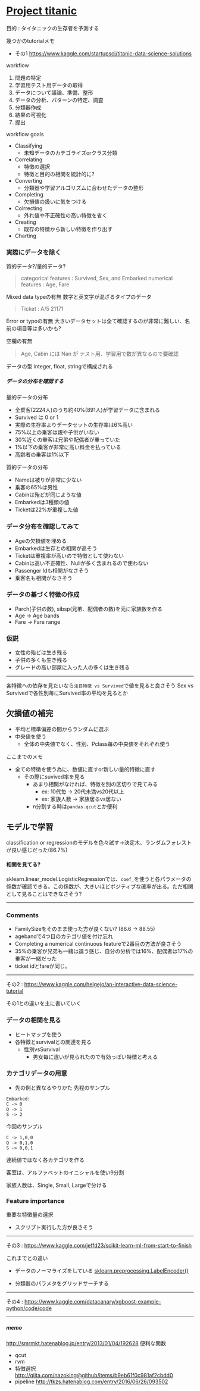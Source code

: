 # [Project titanic](https://www.kaggle.com/c/titanic#tutorials)

目的 : タイタニックの生存者を予測する

幾つかのtutorialメモ
- その1 https://www.kaggle.com/startupsci/titanic-data-science-solutions

workflow
1. 問題の特定 
2. 学習用テスト用データの取得
3. データについて議論、準備、整形
4. データの分析、パターンの特定、調査
5. 分類器作成
6. 結果の可視化
7. 提出

workflow goals
- Classifying
  - 未知データのカテゴライズorクラス分類
- Correlating
  - 特徴の選択
  - 特徴と目的の相関を統計的に?
- Converting
  - 分類器や学習アルゴリズムに合わせたデータの整形
- Completing
  - 欠損値の扱いに気をつける
- Colrrecting
  - 外れ値や不正確性の高い特徴を省く
- Creating
  - 既存の特徴から新しい特徴を作り出す
- Charting


### 実際にデータを除く
質的データ?/量的データ?
> categorical features : Survived, Sex, and Embarked
> numerical features : Age, Fare

Mixed data typeの有無
数字と英文字が混ざるタイプのデータ
> Ticket : A/5 21171

Error or typoの有無
大きいデータセットは全て確認するのが非常に難しい、名前の項目等は多いかも?

空欄の有無
> Age, Cabin には Nan が
テスト用、学習用で数が異なるので要確認

データの型
integer, float, stringで構成される

##### データの分布を確認する
量的データの分布
- 全乗客(2224人)のうち約40%(891人)が学習データに含まれる
- Survived は 0 or 1
- 実際の生存率よりデータセットの生存率は6%高い
- 75%以上の乗客は親や子供がいない
- 30%近くの乗客は兄弟や配偶者が乗っていた
- 1%以下の乗客が非常に高い料金を払っている
- 高齢者の乗客は1%以下

質的データの分布
- Nameは被りが非常に少ない
- 乗客の65%は男性
- Cabinは殆どが同じような値
- Embarkedは3種類の値
- Ticketは22%が重複した値

### データ分布を確認してみて
- Ageの欠損値を埋める
- Embarkedは生存との相関が高そう
- Ticketは重複率が高いので特徴として使わない
- Cabinは高い不正確性、Nullが多く含まれるので使わない
- Passenger Idも相関がなさそう
- 乗客名も相関がなさそう

### データの基づく特徴の作成
- Parch(子供の数), sibsp(兄弟、配偶者の数)を元に家族数を作る
- Age -> Age bands
- Fare -> Fare range

### 仮説
- 女性の殆どは生き残る
- 子供の多くも生き残る
- グレードの高い部屋に入った人の多くは生き残る

---
各特徴への依存を見たいなら`注目特徴 vs Survived`で値を見ると良さそう
Sex vs Survivedで各性別毎にSurvived率の平均を見るとか

## 欠損値の補完
- 平均と標準偏差の間からランダムに選ぶ
- 中央値を使う
  - 全体の中央値でなく、性別、Pclass毎の中央値をそれぞれ使う


ここまでのメモ
- 全ての特徴を使う為に、数値に直すor新しい量的特徴に直す
  - その際にsuvived率を見る
    - あまり相関がなければ、特徴を別の区切りで見てみる
      - ex: 10代毎 -> 20代未満vs20代以上
      - ex: 家族人数 -> 家族居るvs居ない
    - n分割する時は`pandas.qcut`とか便利

## モデルで学習
classification or regressionのモデルを色々試す->決定木、ランダムフォレストが良い感じだった(86.7%)

#### 相関を見てる?
sklearn.linear_model.LogisticRegressionでは、`coef_`を使うと各パラメータの係数が確認できる。この係数が、大きいほどポジティブな確率が出る。ただ相関として見ることはできなさそう?

---
### Comments
- FamilySizeをそのまま使った方が良くない? (86.6 -> 88.55)
- agebandで4つ目のカテゴリ値を付け忘れ
- Completing a numerical continuous featureで2番目の方法が良さそう
- 35%の乗客が兄弟も一緒は違う感じ、自分の分析では16%、配偶者は17%の乗客が一緒だった
- ticket idとfareが同じ。

---

その2 : https://www.kaggle.com/helgejo/an-interactive-data-science-tutorial

その1との違いを主に書いていく
### データの相関を見る
- ヒートマップを使う
- 各特徴とsurvivalとの関連を見る
  - 性別vsSurvival
    - 男女毎に違いが見られたので有効っぽい特徴と考える

### カテゴリデータの用意
- 先の例と異なるやりかた
先程のサンプル
```
Embarked:
C -> 0
Q -> 1
S -> 2
```
今回のサンプル
```
C -> 1,0,0
Q -> 0,1,0
S -> 0,0,1
```
連続値ではなく各カテゴリを作る

客室は、アルファベットのイニシャルを使い9分割

家族人数は、Single, Small, Largeで分ける

### Feature importance
重要な特徴量の選択
- スクリプト実行した方が良さそう


---

その3 : https://www.kaggle.com/jeffd23/scikit-learn-ml-from-start-to-finish

これまでとの違い
- データのノーマライズをしている
[sklearn.preprocessing.LabelEncoder()](http://scikit-learn.org/stable/modules/generated/sklearn.preprocessing.LabelEncoder.html)

- 分類器のパラメタをグリッドサーチする

---
その4 : https://www.kaggle.com/datacanary/xgboost-example-python/code/code


---
##### memo
http://smrmkt.hatenablog.jp/entry/2013/01/04/192628
便利な関数
- qcut
- rvm
- 特徴選択 http://qiita.com/nazoking@github/items/b9eb61f0c981af2cbdd0
- pipeline http://tkzs.hatenablog.com/entry/2016/06/26/093502
